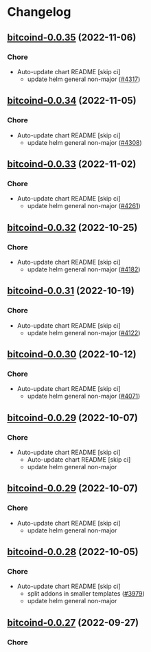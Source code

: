# Changelog



## [bitcoind-0.0.35](https://github.com/truecharts/charts/compare/bitcoind-0.0.34...bitcoind-0.0.35) (2022-11-06)

### Chore

- Auto-update chart README [skip ci]
  - update helm general non-major ([#4317](https://github.com/truecharts/charts/issues/4317))




## [bitcoind-0.0.34](https://github.com/truecharts/charts/compare/bitcoind-0.0.33...bitcoind-0.0.34) (2022-11-05)

### Chore

- Auto-update chart README [skip ci]
  - update helm general non-major ([#4308](https://github.com/truecharts/charts/issues/4308))




## [bitcoind-0.0.33](https://github.com/truecharts/charts/compare/bitcoind-0.0.32...bitcoind-0.0.33) (2022-11-02)

### Chore

- Auto-update chart README [skip ci]
  - update helm general non-major ([#4261](https://github.com/truecharts/charts/issues/4261))




## [bitcoind-0.0.32](https://github.com/truecharts/charts/compare/bitcoind-0.0.31...bitcoind-0.0.32) (2022-10-25)

### Chore

- Auto-update chart README [skip ci]
  - update helm general non-major ([#4182](https://github.com/truecharts/charts/issues/4182))




## [bitcoind-0.0.31](https://github.com/truecharts/charts/compare/bitcoind-0.0.30...bitcoind-0.0.31) (2022-10-19)

### Chore

- Auto-update chart README [skip ci]
  - update helm general non-major ([#4122](https://github.com/truecharts/charts/issues/4122))




## [bitcoind-0.0.30](https://github.com/truecharts/charts/compare/bitcoind-0.0.29...bitcoind-0.0.30) (2022-10-12)

### Chore

- Auto-update chart README [skip ci]
  - update helm general non-major ([#4071](https://github.com/truecharts/charts/issues/4071))




## [bitcoind-0.0.29](https://github.com/truecharts/charts/compare/bitcoind-0.0.28...bitcoind-0.0.29) (2022-10-07)

### Chore

- Auto-update chart README [skip ci]
  - Auto-update chart README [skip ci]
  - update helm general non-major




## [bitcoind-0.0.29](https://github.com/truecharts/charts/compare/bitcoind-0.0.28...bitcoind-0.0.29) (2022-10-07)

### Chore

- Auto-update chart README [skip ci]
  - update helm general non-major




## [bitcoind-0.0.28](https://github.com/truecharts/charts/compare/bitcoind-0.0.27...bitcoind-0.0.28) (2022-10-05)

### Chore

- Auto-update chart README [skip ci]
  - split addons in smaller templates ([#3979](https://github.com/truecharts/charts/issues/3979))
  - update helm general non-major




## [bitcoind-0.0.27](https://github.com/truecharts/charts/compare/bitcoind-0.0.26...bitcoind-0.0.27) (2022-09-27)

### Chore
